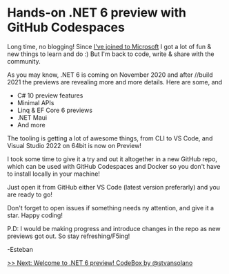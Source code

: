 # Hands-on .NET 6 preview with GitHub Codespaces

Long time, no blogging! Since [I've joined to Microsoft](https://stvansolano.github.io/2020/12/07/Work-at-an-awesome-place-I-am-joining-Microsoft/) I got a lot of fun & new things to learn and do :) But I'm back to code, write & share with the community.

As you may know, .NET 6 is coming on November 2020 and after //build 2021 the previews are revealing more and more details. Here are some, and

- C# 10 preview features
- Minimal APIs
- Linq & EF Core 6 previews
- .NET Maui
- And more

The tooling is getting a lot of awesome things, from CLI to VS Code, and Visual Studio 2022 on 64bit is now on Preview!

I took some time to give it a try and out it altogether in a new GitHub repo, which can be used with GitHub Codespaces and Docker so you don't have to install locally in your machine! 

Just open it from GitHub either VS Code (latest version preferarly) and you are ready to go!

Don't forget to open issues if something needs ny attention, and give it a star. Happy coding! 

P.D: I would be making progress and introduce changes in the repo as new previews got out. So stay refreshing/F5ing! 

-Esteban

[>> Next: Welcome to .NET 6 preview! CodeBox by @stvansolano](https://github.com/stvansolano/dotnet6-preview/blob/main/README.md) 
